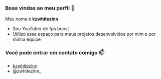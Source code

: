 ### Boas vindas ao meu perfil 🚀

Meu nome é **kzwhitezinn**

- Sou YouTuber de fps boost
- Utilizo esse espaço para meus projetos desenvolvidos por mim e por minha equipe 

### Você pode entrar em contato comigo 📫

- [kzwhitezinn](https://www.instagram.com/kzwhitezinn/)
- @zwhitezinn_

[](https://i.pinimg.com/736x/55/03/90/550390e3884f3675cf6f49cc2a929013.jpg)


